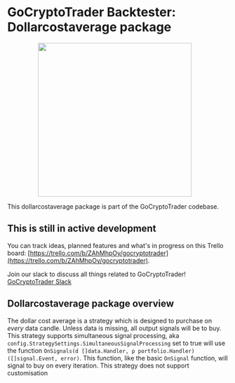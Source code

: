 # GoCryptoTrader Backtester: Dollarcostaverage package

<img src="/backtester/common/backtester.png?raw=true" width="350px" height="350px" hspace="70">



This dollarcostaverage package is part of the GoCryptoTrader codebase.

## This is still in active development

You can track ideas, planned features and what's in progress on this Trello board: [https://trello.com/b/ZAhMhpOy/gocryptotrader](https://trello.com/b/ZAhMhpOy/gocryptotrader).

Join our slack to discuss all things related to GoCryptoTrader! [GoCryptoTrader Slack](https://join.slack.com/t/gocryptotrader/shared_invite/enQtNTQ5NDAxMjA2Mjc5LTc5ZDE1ZTNiOGM3ZGMyMmY1NTAxYWZhODE0MWM5N2JlZDk1NDU0YTViYzk4NTk3OTRiMDQzNGQ1YTc4YmRlMTk)

## Dollarcostaverage package overview

The dollar cost average is a strategy which is designed to purchase on _every_ data candle. Unless data is missing, all output signals will be to buy.
This strategy supports simultaneous signal processing, aka `config.StrategySettings.SimultaneousSignalProcessing` set to true will use the function `OnSignals(d []data.Handler, p portfolio.Handler) ([]signal.Event, error)`. This function, like the basic `OnSignal` function, will signal to buy on every iteration.
This strategy does not support customisation



